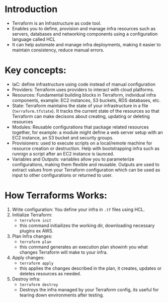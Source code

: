 # Introduction
- Terraform is an Infrastructure as code tool.
- Enables you to define, provision and manage infra resources such as servers, databases and networking components using a configuration language called HCL
- It can help automate and manage infra deployments, making it easier to maintain consistency, reduce manual errors.

# Key concepts:
- IaC: define infrastructure using code instead of manual configuration
- Providers: Terraform uses providers to interact with cloud platforms.
- Resources: Fundamental building blocks in Terraform, individual infra components, example: EC2 instances, S3 buckets, RDS databases, etc.
- State: Terraform maintains the state of your infrastructure in a file (`terraform.tfstate`). It tracks the current state of the resources so that Terraform can make decisons about creating, updating or deleting resources
- Modules: Reusable configurations that package related resources together, for example: a module might define a web server setup with an EC2 instance, an S3 bucket and security groups.
- Provisioners: used to execute scripts on a local/remote machine for resource creation or destruction. Help with bootstrapping infra such as runnign a script after an EC2 instance is launced.
- Variables and Outputs: variables allow you to parameterize configurations, making them flexible and reusable. Outputs are used to extract values from your Terraform configuration which can be used as input to other configurations or returned to user.

# How Terraforms Works:
1. Write configuration: You define your infra in `.tf` files using HCL.
2. Initialize Terraform:
    - `terraform init`
    - this command initiailizes the working dir, downloading necessary plugins ex AWS.
3. Plan Infra changes:
    - `terraform plan`
    - this command generates an execution plan showinh you what changes Terraform will make to your infra.
4. Apply changes:
    - `terraform apply`
    - this applies the changes described in the plan, it creates, updates or deletes resources as needed.
5. Destroy infra:
    - `terraform destroy`
    - Destroys the infra managed by your Terraform config, its useful for tearing down environments after testing.